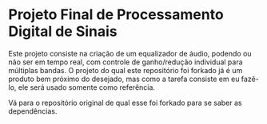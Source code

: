Projeto Final de Processamento Digital de Sinais
===

Este projeto consiste na criação de um equalizador de áudio, podendo ou não ser em tempo real, com controle de ganho/redução individual para múltiplas bandas. O projeto do qual este repositório foi forkado já é um produto bem próximo do desejado, mas como a tarefa consiste em eu fazê-lo, ele será usado somente como referência.

Vá para o repositório original de qual esse foi forkado para se saber as dependências.